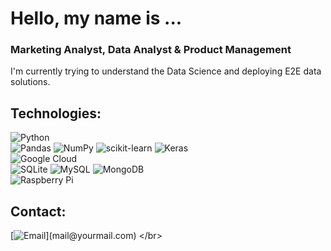 # Hello, my name is ...
### Marketing Analyst, Data Analyst & Product Management

I'm currently trying to understand the Data Science and deploying E2E data solutions.    

<!--
https://ileriayo.github.io/markdown-badges/
-->

## Technologies:
![Python](https://img.shields.io/badge/python-3670A0?style=for-the-badge&logo=python&logoColor=ffdd54)
</br>
![Pandas](https://img.shields.io/badge/pandas-%23150458.svg?style=for-the-badge&logo=pandas&logoColor=white)
![NumPy](https://img.shields.io/badge/numpy-%23013243.svg?style=for-the-badge&logo=numpy&logoColor=white)
![scikit-learn](https://img.shields.io/badge/scikit--learn-%23F7931E.svg?style=for-the-badge&logo=scikit-learn&logoColor=white)
![Keras](https://img.shields.io/badge/Keras-%23D00000.svg?style=for-the-badge&logo=Keras&logoColor=white)
</br>
![Google Cloud](https://img.shields.io/badge/GoogleCloud-%234285F4.svg?style=for-the-badge&logo=google-cloud&logoColor=white)
</br>
![SQLite](https://img.shields.io/badge/sqlite-%2307405e.svg?style=for-the-badge&logo=sqlite&logoColor=white)
![MySQL](https://img.shields.io/badge/mysql-%2300f.svg?style=for-the-badge&logo=mysql&logoColor=white)
![MongoDB](https://img.shields.io/badge/MongoDB-%234ea94b.svg?style=for-the-badge&logo=mongodb&logoColor=white)
</br>
![Raspberry Pi](https://img.shields.io/badge/-RaspberryPi-C51A4A?style=for-the-badge&logo=Raspberry-Pi)
</br>


## Contact:

[![Email](https://img.shields.io/badge/mail@yourmail.com-email_personal_(respuesta_lenta)-D14836?style=for-the-badge&logo=gmail&logoColor=white&labelColor=101010)](mail@yourmail.com)
</br>
